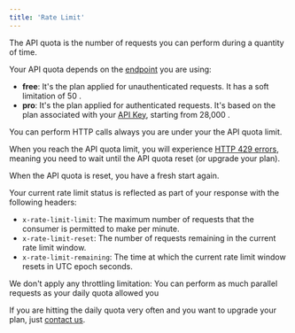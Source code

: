 ```yaml
---
title: 'Rate Limit'
---
```


The API quota is the number of requests you can perform during a quantity of time.

Your API quota depends on the [endpoint](/docs/api/basics/endpoint) you are using:

- **free**: It's the plan applied for unauthenticated requests. It has a soft limitation of 50 <Label display='inline' children='reqs' suffix='/day' />.
- **pro**: It's the plan applied for authenticated requests. It's based on the plan associated with your [API Key](/docs/api/basics/authentication), starting from 28,000 <Label display='inline' children='reqs' suffix='/month' />.

You can perform HTTP calls always you are under your the API quota limit.

When you reach the API quota limit, you will experience [HTTP 429 errors](https://httpstatuses.com/429), meaning you need to wait until the API quota reset (or upgrade your plan).

When the API quota is reset, you have a fresh start again.

Your current rate limit status is reflected as part of your response with the following headers:

- `x-rate-limit-limit`: The maximum number of requests that the consumer is permitted to make per minute.
- `x-rate-limit-reset`: The number of requests remaining in the current rate limit window.
- `x-rate-limit-remaining`: The time at which the current rate limit window resets in UTC epoch seconds.

We don't apply any throttling limitation: You can perform as much parallel requests as your daily quota allowed you

If you are hitting the daily quota very often and you want to upgrade your plan, just [contact us](mailto:hello@microlink.io?subject=Rate%20Limit%3A%20Increment%20Quota&body=Hello%2C%20I%20want%20to%20upgrade%20my%20plan.%20Can%20you%20suggest%20me%20the%20plan%20that%20fit%20better%20my%20user%20case%3F%0A%0AThanks%20for%20all.).

